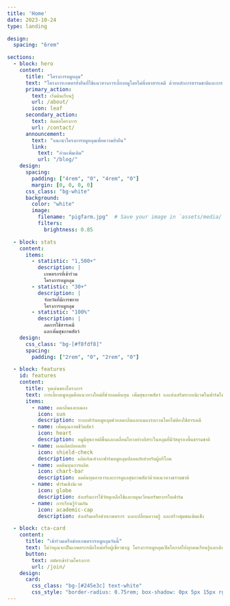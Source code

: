 ```yaml
---
title: 'Home'
date: 2023-10-24
type: landing

design:
  spacing: "6rem"

sections:
  - block: hero
    content:
      title: "โครงการหมูหลุม"
      text: "โครงการเกษตรยั่งยืนที่ใช้แนวทางการเลี้ยงหมูโดยไม่พึ่งพาสารเคมี ด้วยหลักการธรรมชาติและการจัดการอินทรีย์"
      primary_action:
        text: เริ่มต้นเรียนรู้
        url: /about/
        icon: leaf
      secondary_action:
        text: ติดต่อโครงการ
        url: /contact/
      announcement:
        text: "แนะนำโครงการหมูหลุมเพื่อความยั่งยืน"
        link:
          text: "อ่านเพิ่มเติม"
          url: "/blog/"
    design:
      spacing:
        padding: ["4rem", "0", "4rem", "0"]
        margin: [0, 0, 0, 0]
      css_class: "bg-white"
      background:
        color: "white"
        image:
          filename: "pigfarm.jpg"  # Save your image in `assets/media/`
          filters:
            brightness: 0.85

  - block: stats
    content:
      items:
        - statistic: "1,500+"
          description: |
            เกษตรกรที่เข้าร่วม  
            โครงการหมูหลุม
        - statistic: "30+"
          description: |
            จังหวัดที่มีการขยาย  
            โครงการหมูหลุม
        - statistic: "100%"
          description: |
            ลดการใช้สารเคมี  
            และเพิ่มสุขภาพสัตว์
    design:
      css_class: "bg-[#f8fdf8]"
      spacing:
        padding: ["2rem", "0", "2rem", "0"]

  - block: features
    id: features
    content:
      title: จุดเด่นของโครงการ
      text: การเลี้ยงหมูหลุมคือแนวทางใหม่ที่ช่วยลดต้นทุน เพิ่มสุขภาพสัตว์ และส่งเสริมระบบนิเวศในฟาร์มให้ยั่งยืน
      items:
        - name: ลดกลิ่นและแมลง
          icon: sun
          description: ระบบฟาร์มหมูหลุมช่วยลดกลิ่นและแมลงรบกวนโดยไม่ต้องใช้สารเคมี
        - name: เพิ่มคุณภาพชีวิตสัตว์
          icon: heart
          description: หมูมีสุขภาพดีขึ้นและเคลื่อนไหวอย่างอิสระในหลุมที่มีวัสดุรองพื้นธรรมชาติ
        - name: ผลผลิตปลอดภัย
          icon: shield-check
          description: ผลิตภัณฑ์จากฟาร์มหมูหลุมปลอดภัยสำหรับผู้บริโภค
        - name: ลดต้นทุนการผลิต
          icon: chart-bar
          description: ลดต้นทุนอาหารและการดูแลสุขภาพสัตว์ด้วยแนวทางธรรมชาติ
        - name: ฟาร์มเชิงนิเวศ
          icon: globe
          description: ส่งเสริมการใช้วัสดุเหลือใช้และหมุนเวียนทรัพยากรในฟาร์ม
        - name: การเรียนรู้ร่วมกัน
          icon: academic-cap
          description: ส่งเสริมเครือข่ายเกษตรกร แลกเปลี่ยนความรู้ และสร้างชุมชนเข้มแข็ง

  - block: cta-card
    content:
      title: "เข้าร่วมเครือข่ายเกษตรกรหมูหลุมวันนี้"
      text: ไม่ว่าคุณจะเป็นเกษตรกรมือใหม่หรือผู้เชี่ยวชาญ โครงการหมูหลุมเปิดโอกาสให้ทุกคนเรียนรู้และเติบโตไปด้วยกัน
      button:
        text: สมัครเข้าร่วมโครงการ
        url: /join/
    design:
      card:
        css_class: "bg-[#245e3c] text-white"
        css_style: "border-radius: 0.75rem; box-shadow: 0px 5px 15px rgba(0,0,0,0.1);"
---
```

